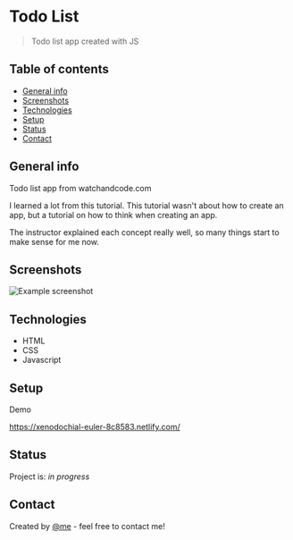 # Todo List

> Todo list app created with JS

## Table of contents

- [General info](#general-info)
- [Screenshots](#screenshots)
- [Technologies](#technologies)
- [Setup](#setup)
- [Status](#status)
- [Contact](#contact)

## General info

Todo list app from watchandcode.com

I learned a lot from this tutorial.
This tutorial wasn't about how to create an app, but a tutorial on how to think when creating an app. 

The instructor explained each concept really well, so many things start to make sense for me now.

## Screenshots

![Example screenshot](./resources/images/final_screenshot.png)

## Technologies

- HTML
- CSS
- Javascript

## Setup

Demo

https://xenodochial-euler-8c8583.netlify.com/

## Status

Project is: _in progress_

## Contact

Created by [@me](https://github.com/fleeting-landscape) - feel free to contact me!

